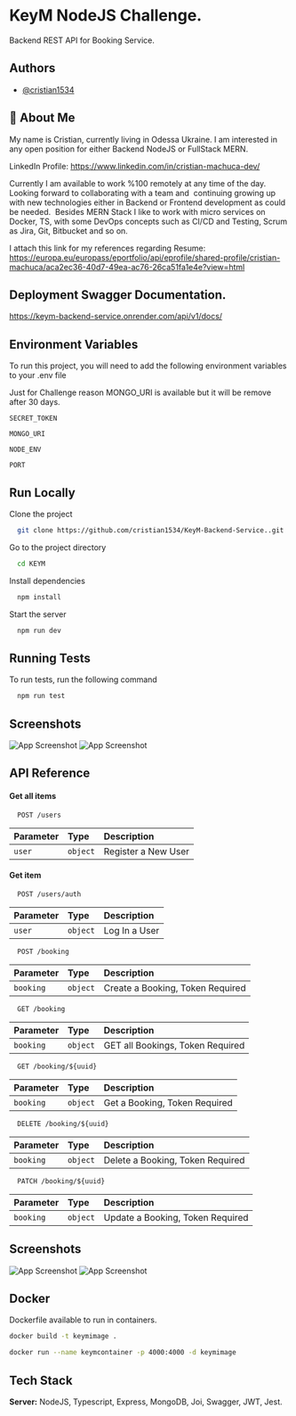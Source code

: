 
# KeyM NodeJS Challenge.

Backend REST API for Booking Service.






## Authors

- [@cristian1534](https://github.com/cristian1534)


## 🚀 About Me
My name is Cristian, currently living in Odessa Ukraine. I am interested in any open position for either Backend NodeJS or FullStack MERN.

LinkedIn Profile: https://www.linkedin.com/in/cristian-machuca-dev/


Currently I am available to work %100 remotely at any time of the day. Looking forward to collaborating with a team and 
continuing growing up with new technologies either in Backend or Frontend development as could be needed. 
Besides MERN Stack I like to work with micro services on Docker, TS, with some DevOps concepts such as CI/CD and Testing, Scrum as Jira, Git, Bitbucket and so on.

I attach this link for my references regarding Resume: 
https://europa.eu/europass/eportfolio/api/eprofile/shared-profile/cristian-machuca/aca2ec36-40d7-49ea-ac76-26ca51fa1e4e?view=html



## Deployment Swagger Documentation.

https://keym-backend-service.onrender.com/api/v1/docs/


## Environment Variables

To run this project, you will need to add the following environment variables to your .env file

Just for Challenge reason MONGO_URI is available but it will be remove after 30 days.

`SECRET_TOKEN`

`MONGO_URI`

`NODE_ENV`

`PORT`


## Run Locally

Clone the project

```bash
  git clone https://github.com/cristian1534/KeyM-Backend-Service..git
```

Go to the project directory

```bash
  cd KEYM
```

Install dependencies

```bash
  npm install
```

Start the server

```bash
  npm run dev
```


## Running Tests

To run tests, run the following command

```bash
  npm run test
```


## Screenshots

![App Screenshot](https://res.cloudinary.com/dutafv5us/image/upload/v1733294775/zjl5wcmowpyl7z1ia6su.png)
![App Screenshot](https://res.cloudinary.com/dutafv5us/image/upload/v1733294840/xaueu4veplfkj9zaecn9.png)


## API Reference

#### Get all items

```http
  POST /users
```

| Parameter | Type     | Description                |
| :-------- | :------- | :------------------------- |
| `user` | `object` |  Register a New User|

#### Get item

```http
  POST /users/auth
```

| Parameter | Type     | Description                       |
| :-------- | :------- | :-------------------------------- |
| `user`     | `object` | Log In a User |



```http
  POST /booking
```

| Parameter | Type     | Description                       |
| :-------- | :------- | :-------------------------------- |
| `booking`     | `object` | Create a Booking, Token Required|

```http
  GET /booking
```

| Parameter | Type     | Description                       |
| :-------- | :------- | :-------------------------------- |
| `booking`     | `object` | GET all Bookings, Token Required|

```http
  GET /booking/${uuid}
```

| Parameter | Type     | Description                       |
| :-------- | :------- | :-------------------------------- |
| `booking`     | `object` | Get a Booking, Token Required|

```http
  DELETE /booking/${uuid}
```

| Parameter | Type     | Description                       |
| :-------- | :------- | :-------------------------------- |
| `booking`     | `object` | Delete a Booking, Token Required|

```http
  PATCH /booking/${uuid}
```

| Parameter | Type     | Description                       |
| :-------- | :------- | :-------------------------------- |
| `booking`     | `object` | Update a Booking, Token Required|
## Screenshots

![App Screenshot](https://res.cloudinary.com/dutafv5us/image/upload/v1733295407/kdmnhkznrpwykm59pnu1.png)
![App Screenshot](https://res.cloudinary.com/dutafv5us/image/upload/v1733295449/pynf3fhgq8dvdrsujpvf.png)


## Docker

Dockerfile available to run in containers.

```bash
docker build -t keymimage .
```
```bash
docker run --name keymcontainer -p 4000:4000 -d keymimage 
```
## Tech Stack

**Server:** NodeJS, Typescript, Express, MongoDB, Joi, Swagger, JWT, Jest.

